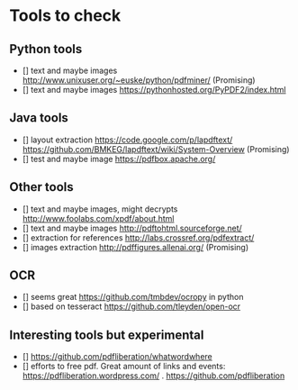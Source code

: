# Tools to check

## Python tools

- [] text and maybe images <http://www.unixuser.org/~euske/python/pdfminer/> (Promising)
- [] text and maybe images <https://pythonhosted.org/PyPDF2/index.html>

## Java tools

- [] layout extraction <https://code.google.com/p/lapdftext/> <https://github.com/BMKEG/lapdftext/wiki/System-Overview> (Promising)
- [] test and maybe image <https://pdfbox.apache.org/>

## Other tools

- [] text and maybe images, might decrypts <http://www.foolabs.com/xpdf/about.html>
- [] text and maybe images <http://pdftohtml.sourceforge.net/>
- [] extraction for references <http://labs.crossref.org/pdfextract/>
- [] images extraction <http://pdffigures.allenai.org/> (Promising)

## OCR

- [] seems great <https://github.com/tmbdev/ocropy> in python
- [] based on tesseract <https://github.com/tleyden/open-ocr>

## Interesting tools but experimental

- [] <https://github.com/pdfliberation/whatwordwhere>
- [] efforts to free pdf. Great amount of links and events: <https://pdfliberation.wordpress.com/> . <https://github.com/pdfliberation>

